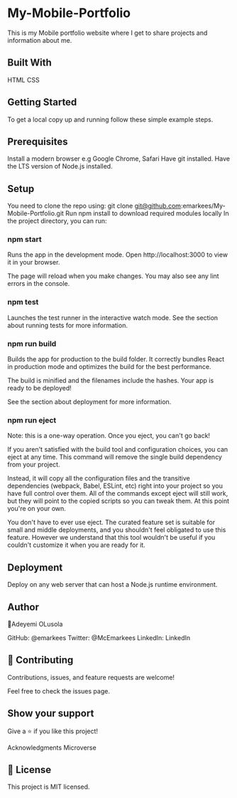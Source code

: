# My-Mobile-Portfolio

This is my Mobile portfolio website where I get to share projects and information about me.

## Built With
HTML
CSS

## Getting Started
To get a local copy up and running follow these simple example steps.

## Prerequisites
Install a modern browser e.g Google Chrome, Safari
Have git installed.
Have the LTS version of Node.js installed.

## Setup
You need to clone the repo using:
git clone git@github.com:emarkees/My-Mobile-Portfolio.git
Run npm install to download required modules locally
In the project directory, you can run:

### npm start
Runs the app in the development mode.
Open http://localhost:3000 to view it in your browser.

The page will reload when you make changes.
You may also see any lint errors in the console.

### npm test
Launches the test runner in the interactive watch mode.
See the section about running tests for more information.

### npm run build
Builds the app for production to the build folder.
It correctly bundles React in production mode and optimizes the build for the best performance.

The build is minified and the filenames include the hashes.
Your app is ready to be deployed!

See the section about deployment for more information.

### npm run eject
Note: this is a one-way operation. Once you eject, you can't go back!

If you aren't satisfied with the build tool and configuration choices, you can eject at any time. This command will remove the single build dependency from your project.

Instead, it will copy all the configuration files and the transitive dependencies (webpack, Babel, ESLint, etc) right into your project so you have full control over them. All of the commands except eject will still work, but they will point to the copied scripts so you can tweak them. At this point you're on your own.

You don't have to ever use eject. The curated feature set is suitable for small and middle deployments, and you shouldn't feel obligated to use this feature. However we understand that this tool wouldn't be useful if you couldn't customize it when you are ready for it.

## Deployment
Deploy on any web server that can host a Node.js runtime environment.

## Author
👤Adeyemi OLusola

GitHub: @emarkees
Twitter: @McEmarkees
LinkedIn: LinkedIn

## 🤝 Contributing
Contributions, issues, and feature requests are welcome!

Feel free to check the issues page.

## Show your support
Give a ⭐️ if you like this project!

Acknowledgments
Microverse
## 📝 License
This project is MIT licensed.
